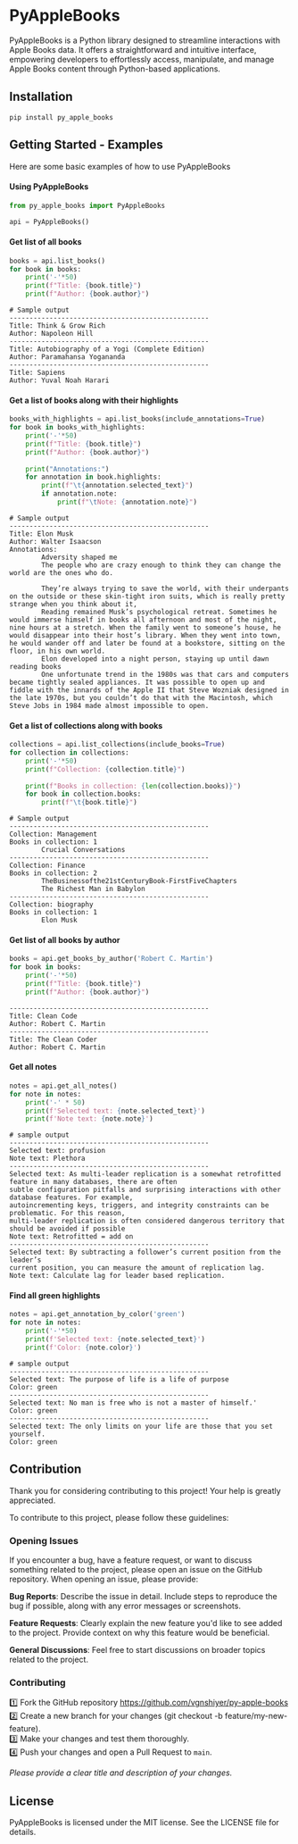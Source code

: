 # PyAppleBooks

PyAppleBooks is a Python library designed to streamline interactions with Apple Books data. It offers a straightforward and intuitive interface, empowering developers to effortlessly access, manipulate, and manage Apple Books content through Python-based applications.

## Installation

`pip install py_apple_books`

## Getting Started - Examples

Here are some basic examples of how to use PyAppleBooks

#### Using PyAppleBooks

```python
from py_apple_books import PyAppleBooks

api = PyAppleBooks()
```

#### Get list of all books

```python
books = api.list_books()
for book in books:
    print('-'*50)
    print(f"Title: {book.title}")
    print(f"Author: {book.author}")
```

```
# Sample output
--------------------------------------------------
Title: Think & Grow Rich
Author: Napoleon Hill
--------------------------------------------------
Title: Autobiography of a Yogi (Complete Edition)
Author: Paramahansa Yogananda
--------------------------------------------------
Title: Sapiens
Author: Yuval Noah Harari
```

#### Get a list of books along with their highlights 

```python
books_with_highlights = api.list_books(include_annotations=True)
for book in books_with_highlights:
    print('-'*50)
    print(f"Title: {book.title}")
    print(f"Author: {book.author}")
    
    print("Annotations:")
    for annotation in book.highlights:
        print(f"\t{annotation.selected_text}")
        if annotation.note:
            print(f"\tNote: {annotation.note}")
```

```
# Sample output
--------------------------------------------------
Title: Elon Musk
Author: Walter Isaacson
Annotations:
        Adversity shaped me
        The people who are crazy enough to think they can change the world are the ones who do.

        They’re always trying to save the world, with their underpants on the outside or these skin-tight iron suits, which is really pretty strange when you think about it,
        Reading remained Musk’s psychological retreat. Sometimes he would immerse himself in books all afternoon and most of the night, nine hours at a stretch. When the family went to someone’s house, he would disappear into their host’s library. When they went into town, he would wander off and later be found at a bookstore, sitting on the floor, in his own world.
        Elon developed into a night person, staying up until dawn reading books
        One unfortunate trend in the 1980s was that cars and computers became tightly sealed appliances. It was possible to open up and fiddle with the innards of the Apple II that Steve Wozniak designed in the late 1970s, but you couldn’t do that with the Macintosh, which Steve Jobs in 1984 made almost impossible to open.
```

#### Get a list of collections along with books

```python
collections = api.list_collections(include_books=True)
for collection in collections:
    print('-'*50)
    print(f"Collection: {collection.title}")
    
    print(f"Books in collection: {len(collection.books)}")
    for book in collection.books:
        print(f"\t{book.title}")
```

```
# Sample output
--------------------------------------------------
Collection: Management
Books in collection: 1
        Crucial Conversations
--------------------------------------------------
Collection: Finance
Books in collection: 2
        TheBusinessofthe21stCenturyBook-FirstFiveChapters
        The Richest Man in Babylon
--------------------------------------------------
Collection: biography
Books in collection: 1
        Elon Musk
```

#### Get list of all books by author

```python
books = api.get_books_by_author('Robert C. Martin')
for book in books:
    print('-'*50)
    print(f"Title: {book.title}")
    print(f"Author: {book.author}")
```

```
--------------------------------------------------
Title: Clean Code
Author: Robert C. Martin
--------------------------------------------------
Title: The Clean Coder
Author: Robert C. Martin
```

#### Get all notes

```python
notes = api.get_all_notes()
for note in notes:
    print('-' * 50)
    print(f'Selected text: {note.selected_text}')
    print(f'Note text: {note.note}')
```

```
# sample output
--------------------------------------------------
Selected text: profusion
Note text: Plethora
--------------------------------------------------
Selected text: As multi-leader replication is a somewhat retrofitted feature in many databases, there are often
subtle configuration pitfalls and surprising interactions with other database features. For example,
autoincrementing keys, triggers, and integrity constraints can be problematic. For this reason,
multi-leader replication is often considered dangerous territory that should be avoided if possible
Note text: Retrofitted = add on
--------------------------------------------------
Selected text: By subtracting a follower’s current position from the leader’s
current position, you can measure the amount of replication lag.
Note text: Calculate lag for leader based replication.
```

#### Find all green highlights

```python
notes = api.get_annotation_by_color('green')
for note in notes:
    print('-'*50)
    print(f'Selected text: {note.selected_text}')
    print(f'Color: {note.color}')
```

```
# sample output
--------------------------------------------------
Selected text: The purpose of life is a life of purpose
Color: green
--------------------------------------------------
Selected text: No man is free who is not a master of himself.'
Color: green
--------------------------------------------------
Selected text: The only limits on your life are those that you set yourself.
Color: green
```

## Contribution

Thank you for considering contributing to this project! Your help is greatly appreciated.

To contribute to this project, please follow these guidelines:

### Opening Issues
If you encounter a bug, have a feature request, or want to discuss something related to the project, please open an issue on the GitHub repository. When opening an issue, please provide:

**Bug Reports**: Describe the issue in detail. Include steps to reproduce the bug if possible, along with any error messages or screenshots.

**Feature Requests**: Clearly explain the new feature you'd like to see added to the project. Provide context on why this feature would be beneficial.

**General Discussions**: Feel free to start discussions on broader topics related to the project.

### Contributing

1️⃣ Fork the GitHub repository https://github.com/vgnshiyer/py-apple-books \
2️⃣ Create a new branch for your changes (git checkout -b feature/my-new-feature). \
3️⃣ Make your changes and test them thoroughly. \
4️⃣ Push your changes and open a Pull Request to `main`.

*Please provide a clear title and description of your changes.*

## License

PyAppleBooks is licensed under the MIT license. See the LICENSE file for details.